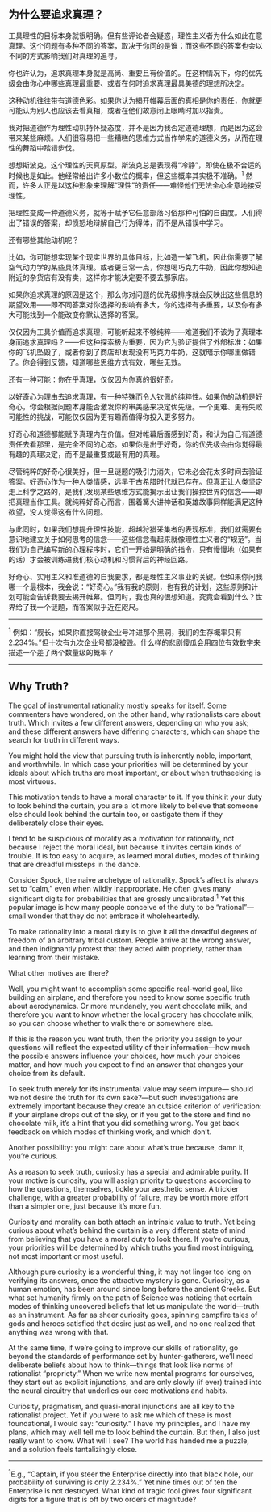 ## 为什么要追求真理？

工具理性的目标本身就很明确。但有些评论者会疑惑，理性主义者为什么如此在意真理。这个问题有多种不同的答案，取决于你问的是谁；而这些不同的答案也会以不同的方式影响我们对真理的追寻。

你也许认为，追求真理本身就是高尚、重要且有价值的。在这种情况下，你的优先级会由你心中哪些真理最重要、或者在何时追求真理最具美德的理想所决定。

这种动机往往带有道德色彩。如果你认为揭开帷幕后面的真相是你的责任，你就更可能认为别人也应该去看真相，或者在他们故意闭上眼睛时加以指责。

我对把道德作为理性动机持怀疑态度，并不是因为我否定道德理想，而是因为这会带来某些麻烦。人们很容易把一些糟糕的思维方式当作学来的道德义务，从而在理性的舞蹈中踏错步伐。

想想斯波克，这个理性的天真原型。斯波克总是表现得“冷静”，即使在极不合适的时候也是如此。他经常给出许多小数位的概率，但这些概率其实极不准确。<sup>1</sup> 然而，许多人正是以这种形象来理解“理性”的责任——难怪他们无法全心全意地接受理性。

把理性变成一种道德义务，就等于赋予它任意部落习俗那种可怕的自由度。人们得出了错误的答案，却愤怒地辩解自己行为得体，而不是从错误中学习。

还有哪些其他动机呢？

比如，你可能想实现某个现实世界的具体目标，比如造一架飞机，因此你需要了解空气动力学的某些具体真理。或者更日常一点，你想喝巧克力牛奶，因此你想知道附近的杂货店有没有卖，这样你才能决定要不要去那家店。

如果你追求真理的原因是这个，那么你对问题的优先级排序就会反映出这些信息的期望效用——即不同答案对你选择的影响有多大，你的选择有多重要，以及你有多大可能找到一个能改变你默认选择的答案。

仅仅因为工具价值而追求真理，可能听起来不够纯粹——难道我们不该为了真理本身而追求真理吗？——但这种探索极为重要，因为它为验证提供了外部标准：如果你的飞机坠毁了，或者你到了商店却发现没有巧克力牛奶，这就暗示你哪里做错了。你会得到反馈，知道哪些思维方式有效，哪些无效。

还有一种可能：你在乎真理，仅仅因为你真的很好奇。

以好奇心为理由去追求真理，有一种特殊而令人钦佩的纯粹性。如果你的动机是好奇心，你会根据问题本身能否激发你的审美感来决定优先级。一个更难、更有失败可能性的挑战，可能仅仅因为更有趣而值得你投入更多努力。

好奇心和道德都能赋予真理内在价值。但对帷幕后面感到好奇，和认为自己有道德责任去看那里，是完全不同的心态。如果你是出于好奇，你的优先级会由你觉得最有趣的真理决定，而不是最重要或最有用的真理。

尽管纯粹的好奇心很美好，但一旦谜题的吸引力消失，它未必会花太多时间去验证答案。好奇心作为一种人类情感，远早于古希腊时代就已存在。但真正让人类坚定走上科学之路的，是我们发现某些思维方式能揭示出让我们操控世界的信念——即把真理当作工具。就纯粹好奇心而言，围着篝火讲神话和英雄故事同样能满足这种欲望，没人觉得这有什么问题。

与此同时，如果我们想提升理性技能，超越狩猎采集者的表现标准，我们就需要有意识地建立关于如何思考的信念——这些信念看起来就像理性主义者的“规范”。当我们为自己编写新的心理程序时，它们一开始是明确的指令，只有慢慢地（如果有的话）才会被训练进我们核心动机和习惯背后的神经回路。

好奇心、实用主义和准道德的自我要求，都是理性主义事业的关键。但如果你问我哪一个最根本，我会说：“好奇心。”我有我的原则，也有我的计划，这些原则和计划可能会告诉我要去揭开帷幕。但同时，我也真的很想知道。究竟会看到什么？世界给了我一个谜题，而答案似乎近在咫尺。

---

<sup>1</sup> 例如：“舰长，如果你直接驾驶企业号冲进那个黑洞，我们的生存概率只有2.234%。”但十次有九次企业号都没被毁。什么样的悲剧傻瓜会用四位有效数字来描述一个差了两个数量级的概率？

---

## Why Truth?

The goal of instrumental rationality mostly speaks for itself. Some commenters have wondered, on the other hand, why rationalists care about truth. Which invites a few different answers, depending on who you ask; and these different answers have differing characters, which can shape the search for truth in different ways.

You might hold the view that pursuing truth is inherently noble, important, and worthwhile. In which case your priorities will be determined by your ideals about which truths are most important, or about when truthseeking is most virtuous.

This motivation tends to have a moral character to it. If you think it your duty to look behind the curtain, you are a lot more likely to believe that someone else should look behind the curtain too, or castigate them if they deliberately close their eyes.

I tend to be suspicious of morality as a motivation for rationality, not because I reject the moral ideal, but because it invites certain kinds of trouble. It is too easy to acquire, as learned moral duties, modes of thinking that are dreadful missteps in the dance.

Consider Spock, the naive archetype of rationality. Spock’s affect is always set to “calm,” even when wildly inappropriate. He often gives many significant digits for probabilities that are grossly uncalibrated.<sup>1</sup> Yet this popular image is how many people conceive of the duty to be “rational”—small wonder that they do not embrace it wholeheartedly.

To make rationality into a moral duty is to give it all the dreadful degrees of freedom of an arbitrary tribal custom. People arrive at the wrong answer, and then indignantly protest that they acted with propriety, rather than learning from their mistake.

What other motives are there?

Well, you might want to accomplish some specific real-world goal, like building an airplane, and therefore you need to know some specific truth about aerodynamics. Or more mundanely, you want chocolate milk, and therefore you want to know whether the local grocery has chocolate milk, so you can choose whether to walk there or somewhere else.

If this is the reason you want truth, then the priority you assign to your questions will reflect the expected utility of their information—how much the possible answers influence your choices, how much your choices matter, and how much you expect to find an answer that changes your choice from its default.

To seek truth merely for its instrumental value may seem impure— should we not desire the truth for its own sake?—but such investigations are extremely important because they create an outside criterion of verification: if your airplane drops out of the sky, or if you get to the store and find no chocolate milk, it’s a hint that you did something wrong. You get back feedback on which modes of thinking work, and which don’t.

Another possibility: you might care about what’s true because, damn it, you’re curious.

As a reason to seek truth, curiosity has a special and admirable purity. If your motive is curiosity, you will assign priority to questions according to how the questions, themselves, tickle your aesthetic sense. A trickier challenge, with a greater probability of failure, may be worth more effort than a simpler one, just because it’s more fun.

Curiosity and morality can both attach an intrinsic value to truth. Yet being curious about what’s behind the curtain is a very different state of mind from believing that you have a moral duty to look there. If you’re curious, your priorities will be determined by which truths you find most intriguing, not most important or most useful.

Although pure curiosity is a wonderful thing, it may not linger too long on verifying its answers, once the attractive mystery is gone. Curiosity, as a human emotion, has been around since long before the ancient Greeks. But what set humanity firmly on the path of Science was noticing that certain modes of thinking uncovered beliefs that let us manipulate the world—truth as an instrument. As far as sheer curiosity goes, spinning campfire tales of gods and heroes satisfied that desire just as well, and no one realized that anything was wrong with that.

At the same time, if we’re going to improve our skills of rationality, go beyond the standards of performance set by hunter-gatherers, we’ll need deliberate beliefs about how to think—things that look like norms of rationalist “propriety.” When we write new mental programs for ourselves, they start out as explicit injunctions, and are only slowly (if ever) trained into the neural circuitry that underlies our core motivations and habits.

Curiosity, pragmatism, and quasi-moral injunctions are all key to the rationalist project. Yet if you were to ask me which of these is most foundational, I would say: “curiosity.” I have my principles, and I have my plans, which may well tell me to look behind the curtain. But then, I also just really want to know. What will I see? The world has handed me a puzzle, and a solution feels tantalizingly close.

---

<sup>1</sup>E.g., “Captain, if you steer the Enterprise directly into that black hole, our probability of surviving is only 2.234%.” Yet nine times out of ten the Enterprise is not destroyed. What kind of tragic fool gives four significant digits for a figure that is off by two orders of magnitude?